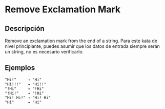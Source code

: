 # Remove Exclamation Mark

## Descripción
Remove an exclamation mark from the end of a string. Para este kata de nivel principiante, puedes asumir que los datos de entrada siempre serán un string, no es necesario verificarlo.

## Ejemplos

```text
"Hi!"     → "Hi"
"Hi!!!"   → "Hi!!"
"!Hi"     → "!Hi"
"!Hi!"    → "!Hi"
"Hi! Hi!" → "Hi! Hi"
"Hi"      → "Hi"
